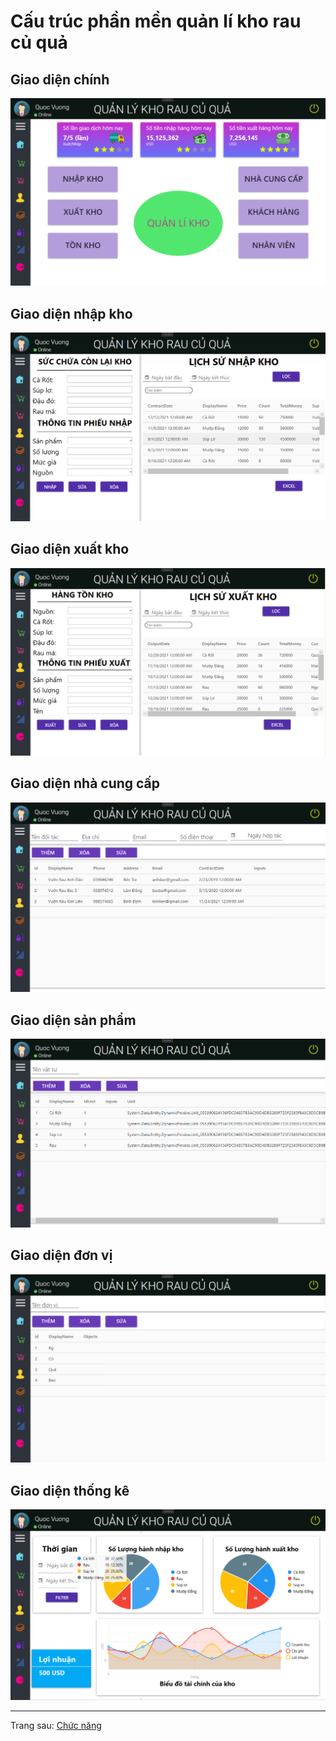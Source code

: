 # Cấu trúc phần mền quản lí kho rau củ quả
## Giao diện chính
![](../images/Giao%20diện%20chính.png)
## Giao diện nhập kho
![](../images/Giao%20diện%20nhập%20kho.png)
## Giao diện xuất kho
![](../images/Giao%20diện%20xuất%20kho.png)
## Giao diện nhà cung cấp
![](../images/Giao%20diện%20nhà%20cung%20cấp.png)
## Giao diện sản phẩm
![](../images/Giao%20diện%20sản%20phẩm.png)
## Giao diện đơn vị
![](../images/Giao%20diện%20đơn%20vị.png)
## Giao diện thống kê
![](../images/Giao%20diện%20thống%20kê.png)

-------------------------------------------------------
Trang sau: [Chức năng](Chức%20năng.md)
